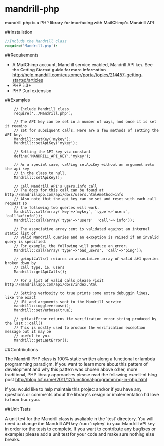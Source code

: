 # mandrill-php

mandrill-php is a PHP library for interfacing with MailChimp's Mandrill API

##Installation

```php
//Include the Mandrill class
require('Mandrill.php');
```

##Requirements

* A MailChimp account, Mandrill service enabled, Mandrill API key. See the Getting Started guide for more information http://help.mandrill.com/customer/portal/topics/214457-getting-started/articles
* PHP 5.3+
* PHP Curl extension

##Examples

        // Include Mandrill class
        require('../Mandrill.php');
        
        // The API key can be set in a number of ways, and once it is set it reamins
        // set for subsiquent calls. Here are a few methods of setting the API key.
        Mandrill::setKey('mykey');
        Mandrill::setApiKey('mykey');
        
        // Setting the API key via constant
        define('MANDRILL_API_KEY','mykey');
        
        // As a special case, calling setApiKey without an argument sets the api key 
        // in the class to null.
        Mandrill::setApiKey();
        
        // Call Mandrill API's users.info call
        // The docs for this call can be found at http://mandrillapp.com/api/docs/users.html#method=info
        // Also note that the api key can be set and reset with each call request so
        // the following two queries will work.
        Mandrill::call(array('key'=>'mykey', 'type'=>'users', 'call'=>'info'));
        Mandrill::call(array('type'=>'users', 'call'=>'info'));
        
        // The associative array sent is validated against an internal static list of
        // valid Mandrill queries and an exception is raised if an invalid query is specified.
        // For example, the following will produce an error.
        Mandrill::call(array('type'=>'bad_users', 'call'=>'ping'));
        
        // getApiCalls() returns an associative array of valid API queries broken down by
        // call type, ie. users
        Mandrill::getApiCalls();
        
        // For a list of valid calls please visit http://mandrillapp.com/api/docs/index.html
        
        // Setting verbosity to true prints some extra debuggin lines, like the exact 
        // URL and arguments sent to the Mandrill service
        Mandrill::toggleVerbose();
        Mandrill::setVerbose(true);
        
        // getLastError returns the verification error string produced by the last ::call()
        // This is mostly used to produce the verification exception message but it may be
        // useful to you.
        Mandrill::getLastError();

##Contributions

The Mandrill PHP class is 100% static written along a functional or lambda programming paradigm. If you want to learn more about this pattern of development and why this pattern was chosen above other, more traditional, PHP library approaches please read the following excellent blog post http://blog.lcf.name/2011/12/functional-programming-in-php.html

If you would like to help maintain this project and/or if you have any questions or comments about the library's design or implementation I'd love to hear from you.

##Unit Tests

A unit test for the Mandrill class is avaliable in the 'test' directory. You will need to change the Mandrill API key from 'mykey' to your Mandrill API key in order for the tests to complete. If you want to contribute any bugfixes or examples please add a unit test for your code and make sure nothing else breaks.
